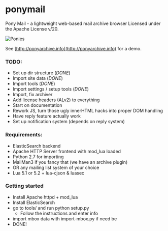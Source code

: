 # ponymail
Pony Mail - a lightweight web-based mail archive browser
Licensed under the Apache License v/20. 

![Ponies](https://github.com/Humbedooh/ponymail/blob/master/site/images/demo.png)

See [http://ponyarchive.info](http://ponyarchive.info) for a demo.

### TODO: ###
* Set up dir structure (*DONE*)
* Import site data (*DONE*)
* Import tools (*DONE*)
* Import settings / setup tools (*DONE*)
* Import, fix archiver
* Add license headers (ALv2) to everything
* Start on documentation
* Rework JS, turn those ugly innerHTML hacks into proper DOM handling
* Have reply feature actually work
* Set up notification system (depends on reply system)


### Requirements: ###

* ElasticSearch backend
* Apache HTTP Server frontend with mod_lua loaded
* Python 2.7 for importing
* MailMan3 if you fancy that (we have an archive plugin)
* OR any mailing list system of your choice
* Lua 5.1 or 5.2 + lua-cjson & luasec


### Getting started ###

* Install Apache httpd + mod_lua
* Install ElasticSearch
* go to tools/ and run python setup.py
  * Follow the instructions and enter info
* import mbox data with import-mbox.py if need be
* DONE!

